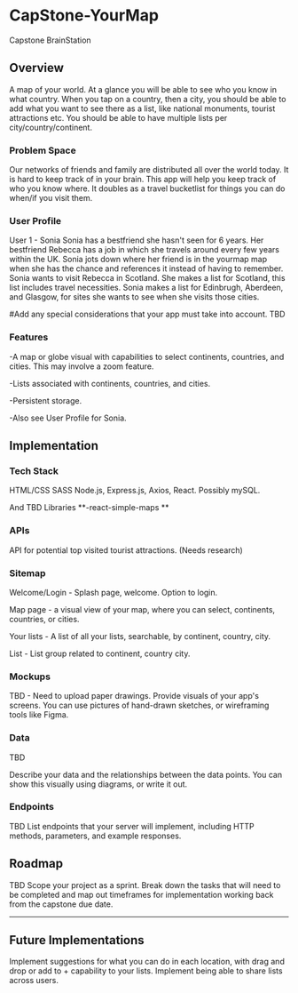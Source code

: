 # CapStone-YourMap

Capstone BrainStation

## Overview

A map of your world. At a glance you will be able to see who you know in what country. When you tap on a country, then a city, you should be able to add what
you want to see there as a list, like national monuments, tourist attractions etc. You should be able to have multiple lists per city/country/continent.

### Problem Space

Our networks of friends and family are distributed all over the world today. It is hard to keep track of in your brain. This app will help you keep track of who you know where. It doubles as a travel bucketlist for things you can do when/if you visit them.

### User Profile

User 1 - Sonia
Sonia has a bestfriend she hasn't seen for 6 years. Her bestfriend Rebecca has a job in which she travels around every few years within the UK. Sonia jots down where her friend is in the yourmap map when she has the chance and references it instead of having to remember. Sonia wants to visit Rebecca in Scotland. She makes a list for Scotland, this list includes travel necessities. Sonia makes a list for Edinbrugh, Aberdeen, and Glasgow, for sites she wants to see when she visits those cities.

#Add any special considerations that your app must take into account.
TBD

### Features

-A map or globe visual with capabilities to select continents, countries, and cities. This may involve a zoom feature.

-Lists associated with continents, countries, and cities.

-Persistent storage.

-Also see User Profile for Sonia.


## Implementation

### Tech Stack

HTML/CSS SASS
Node.js,
Express.js,
Axios,
React.
Possibly mySQL.

And TBD
Libraries
**-react-simple-maps **

### APIs

API for potential top visited tourist attractions. (Needs research)

### Sitemap

Welcome/Login - Splash page, welcome. Option to login.

Map page - a visual view of your map, where you can select, continents, countries, or cities.

Your lists - A list of all your lists, searchable, by continent, country, city.

List - List group related to continent, country city.

### Mockups

TBD - Need to upload paper drawings.
Provide visuals of your app's screens. You can use pictures of hand-drawn sketches, or wireframing tools like Figma.

### Data

TBD

Describe your data and the relationships between the data points. You can show this visually using diagrams, or write it out.

### Endpoints

TBD
List endpoints that your server will implement, including HTTP methods, parameters, and example responses.

## Roadmap

TBD
Scope your project as a sprint. Break down the tasks that will need to be completed and map out timeframes for implementation working back from the capstone due date.

---

## Future Implementations

Implement suggestions for what you can do in each location, with drag and drop or add to + capability to your lists.
Implement being able to share lists across users.
